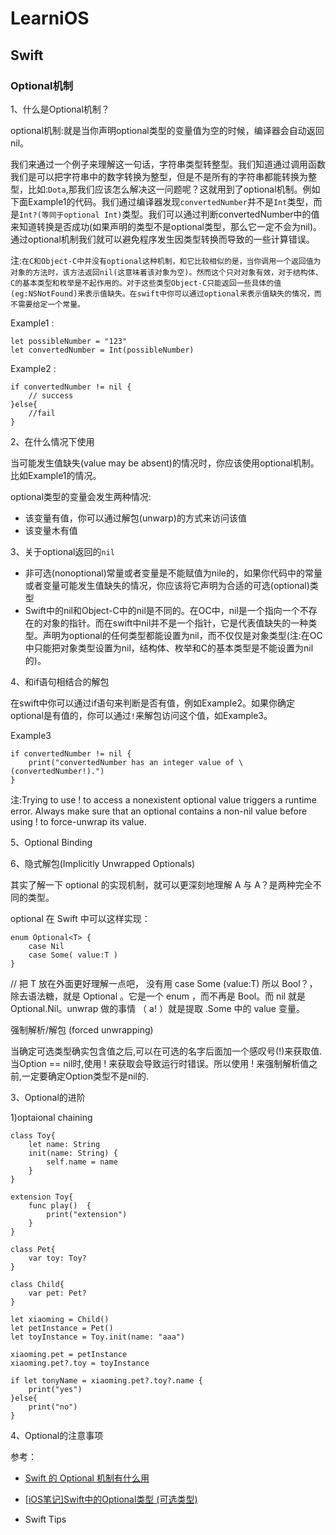 # LearniOS

## Swift

### Optional机制

1、什么是Optional机制？

optional机制:就是当你声明optional类型的变量值为空的时候，编译器会自动返回nil。

我们来通过一个例子来理解这一句话，字符串类型转整型。我们知道通过调用函数我们是可以把字符串中的数字转换为整型，但是不是所有的字符串都能转换为整型，比如:`Dota`,那我们应该怎么解决这一问题呢？这就用到了optional机制。例如下面Example1的代码。我们通过编译器发现`convertedNumber`并不是`Int`类型，而是`Int?(等同于optional Int)`类型。我们可以通过判断convertedNumber中的值来知道转换是否成功(如果声明的类型不是optional类型，那么它一定不会为nil)。通过optional机制我们就可以避免程序发生因类型转换而导致的一些计算错误。

注:`在C和Object-C中并没有optional这种机制，和它比较相似的是，当你调用一个返回值为对象的方法时，该方法返回nil(这意味着该对象为空)。然而这个只对对象有效，对于结构体、C的基本类型和枚举是不起作用的。对于这些类型Object-C只能返回一些具体的值(eg:NSNotFound)来表示值缺失。在swift中你可以通过optional来表示值缺失的情况，而不需要给定一个常量。`

Example1 :
```
let possibleNumber = "123"
let convertedNumber = Int(possibleNumber)
```

Example2 :

```
if convertedNumber != nil {
    // success
}else{
    //fail
}
```

2、在什么情况下使用

当可能发生值缺失(value may be absent)的情况时，你应该使用optional机制。比如Example1的情况。

optional类型的变量会发生两种情况:

* 该变量有值，你可以通过解包(unwarp)的方式来访问该值
* 该变量木有值

3、关于optional返回的`nil`

* 非可选(nonoptional)常量或者变量是不能赋值为nile的，如果你代码中的常量或者变量可能发生值缺失的情况，你应该将它声明为合适的可选(optional)类型
* Swift中的nil和Object-C中的nil是不同的。在OC中，nil是一个指向一个不存在的对象的指针。而在swift中nil并不是一个指针，它是代表值缺失的一种类型。声明为optional的任何类型都能设置为nil，而不仅仅是对象类型(注:在OC中只能把对象类型设置为nil，结构体、枚举和C的基本类型是不能设置为nil的)。

4、和if语句相结合的解包

在swift中你可以通过if语句来判断是否有值，例如Example2。如果你确定optional是有值的，你可以通过`!`来解包访问这个值，如Example3。

Example3

```
if convertedNumber != nil {
    print("convertedNumber has an integer value of \(convertedNumber!).")
}
```

注:Trying to use ! to access a nonexistent optional value triggers a runtime error. Always make sure that an optional contains a non-nil value before using ! to force-unwrap its value.



5、Optional Binding

6、隐式解包(Implicitly Unwrapped Optionals)






其实了解一下 optional 的实现机制，就可以更深刻地理解 A 与 A？是两种完全不同的类型。

optional 在 Swift 中可以这样实现：
```
enum Optional<T> {
    case Nil
    case Some( value:T )
} 
```

// 把 T 放在外面更好理解一点吧， 没有用 case Some<T> (value:T)
所以 Bool？，除去语法糖，就是 Optional<Bool> 。它是一个 enum ，而不再是 Bool。而 nil 就是 Optional.Nil。unwrap 做的事情 （ a! ）就是提取 .Some 中的 value 变量。

强制解析/解包 (forced unwrapping)

当确定可选类型确实包含值之后,可以在可选的名字后面加一个感叹号(!)来获取值.当Option == nil时,使用 ! 来获取会导致运行时错误。所以使用 ! 来强制解析值之前,一定要确定Option类型不是nil的.

3、Optional的进阶

1)optaional chaining

```
class Toy{
    let name: String
    init(name: String) {
        self.name = name
    }
}

extension Toy{
    func play()  {
        print("extension")
    }
}

class Pet{
    var toy: Toy?
}

class Child{
    var pet: Pet?
}

let xiaoming = Child()
let petInstance = Pet()
let toyInstance = Toy.init(name: "aaa")

xiaoming.pet = petInstance
xiaoming.pet?.toy = toyInstance

if let tonyName = xiaoming.pet?.toy?.name {
    print("yes")
}else{
    print("no")
}
```

4、Optional的注意事项

参考：

* [Swift 的 Optional 机制有什么用](https://www.zhihu.com/question/28026214)

* [[iOS笔记]Swift中的Optional类型 (可选类型)](http://www.jianshu.com/p/0e3712b0c044)

* Swift Tips

